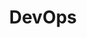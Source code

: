 ---
category: devops
title: DevOps
image: 'assets/img/pexels/scrabble-blog.webp'
permalink: "/category/devops"
---
